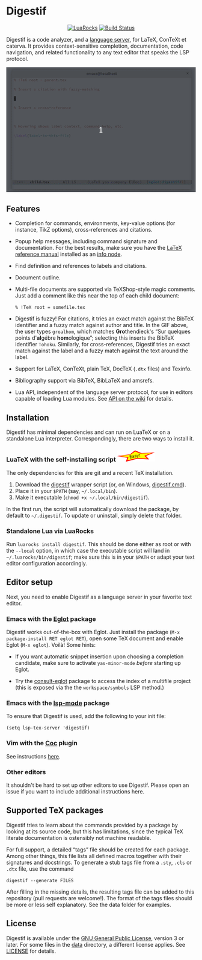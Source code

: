 Digestif
========

<p align="center">
<a href="https://luarocks.org/modules/astoff/digestif"><img src="https://img.shields.io/luarocks/v/astoff/digestif.svg" alt="LuaRocks" /></a>
<a href="https://app.travis-ci.com/astoff/digestif"><img src="https://app.travis-ci.com/astoff/digestif.svg?branch=master" alt="Build Status" /></a>
</p>

Digestif is a code analyzer, and a [language server][lsp], for LaTeX,
ConTeXt et caterva.  It provides context-sensitive completion,
documentation, code navigation, and related functionality to any text
editor that speaks the LSP protocol.

![Mandatory GIF][gif]

Features
--------

- Completion for commands, environments, key-value options (for
  instance, TikZ options), cross-references and citations.

- Popup help messages, including command signature and documentation.
  For the best results, make sure you have the [LaTeX reference
  manual][latexref] installed as an [info node][info-issues].

- Find definition and references to labels and citations.

- Document outline.

- Multi-file documents are supported via TeXShop-style magic comments.
  Just add a comment like this near the top of each child document:

  ```
  % !TeX root = somefile.tex
  ```

- Digestif is fuzzy!  For citations, it tries an exact match against
  the BibTeX identifier and a fuzzy match against author and title.
  In the GIF above, the user types `groalhom`, which matches
  **Gro**thendieck's “Sur quelques points d'**al**gébre
  **hom**ologique”; selecting this inserts the BibTeX identifier
  `Tohoku`.  Similarly, for cross-references, Digestif tries an exact
  match against the label and a fuzzy match against the text around
  the label.

- Support for LaTeX, ConTeXt, plain TeX, DocTeX (`.dtx` files) and
  Texinfo.

- Bibliography support via BibTeX, BibLaTeX and amsrefs.

- Lua API, independent of the language server protocol, for use in
  editors capable of loading Lua modules.  See [API on the wiki][api]
  for details.

Installation
------------

Digestif has minimal dependencies and can run on LuaTeX or on a
standalone Lua interpreter.  Correspondingly, there are two ways to
install it.

### LuaTeX with the self-installing script ![easy]

The only dependencies for this are git and a recent TeX installation.

1. Download the [digestif][self-install-sh] wrapper script (or, on
   Windows, [digestif.cmd][self-install-cmd]).
2. Place it in your `$PATH` (say, `~/.local/bin`).
3. Make it executable (`chmod +x ~/.local/bin/digestif`).

In the first run, the script will automatically download the
package, by default to `~/.digestif`.  To update or uninstall,
simply delete that folder.

### Standalone Lua via LuaRocks

Run `luarocks install digestif`.  This should be done either as root
or with the `--local` option, in which case the executable script will
land in `~/.luarocks/bin/digestif`; make sure this is in your `$PATH`
or adapt your text editor configuration accordingly.

Editor setup
------------

Next, you need to enable Digestif as a language server in your
favorite text editor.

### Emacs with the [Eglot] package

Digestif works out-of-the-box with Eglot.  Just install the package
(`M-x package-install RET eglot RET`), open some TeX document and
enable Eglot (`M-x eglot`).  Voilà!  Some hints:

- If you want automatic snippet insertion upon choosing a completion
  candidate, make sure to activate `yas-minor-mode` *before*
  starting up Eglot.

- Try the [consult-eglot] package to access the index of a multifile
  project (this is exposed via the the `workspace/symbols` LSP
  method.)

### Emacs with the [lsp-mode] package

To ensure that Digestif is used, add the following to your init file:

  ``` emacs-lisp
  (setq lsp-tex-server 'digestif)
  ```

### Vim with the [Coc] plugin

See instructions [here](https://github.com/neoclide/coc.nvim/wiki/Language-servers#latex).

### Other editors

It shouldn't be hard to set up other editors to use Digestif.  Please
open an issue if you want to include additional instructions here.

Supported TeX packages
----------------------

Digestif tries to learn about the commands provided by a package by
looking at its source code, but this has limitations, since the
typical TeX literate documentation is ostensibly not machine readable.

For full support, a detailed “tags” file should be created for each
package.  Among other things, this file lists all defined macros
together with their signatures and docstrings.  To generate a stub
tags file from a `.sty`, `.cls` or `.dtx` file, use the command

```
digestif --generate FILES
```

After filling in the missing details, the resulting tags file can be
added to this repository (pull requests are welcome!).  The format of
the tags files should be more or less self explanatory.  See the data
folder for examples.

License
-------

Digestif is available under the [GNU General Public License][GPL],
version 3 or later.  For some files in the [data](./data) directory, a
different license applies.  See [LICENSE](./LICENSE) for details.

[gif]: https://raw.githubusercontent.com/astoff/digestif/images/screenshot.gif
[info-issues]: https://github.com/astoff/digestif/wiki/Common-installation-issues#info-nodes
[installation-issues]: https://github.com/astoff/digestif/wiki/Common-installation-issues
[coc]: https://github.com/neoclide/coc.nvim
[eglot]: https://github.com/joaotavora/eglot
[latexref]: https://latexref.xyz/
[lsp-mode]: https://github.com/emacs-lsp/lsp-mode
[lsp]: https://microsoft.github.io/language-server-protocol/
[api]: https://github.com/astoff/digestif/wiki/API
[self-install-sh]: https://raw.githubusercontent.com/astoff/digestif/master/scripts/digestif
[self-install-cmd]: https://raw.githubusercontent.com/astoff/digestif/master/scripts/digestif.cmd
[easy]: https://raw.githubusercontent.com/astoff/digestif/images/easy.png
[GPL]: https://www.gnu.org/licenses/gpl-3.0.txt
[consult-eglot]: https://github.com/mohkale/consult-eglot/
[Company mode]: https://company-mode.github.io/
